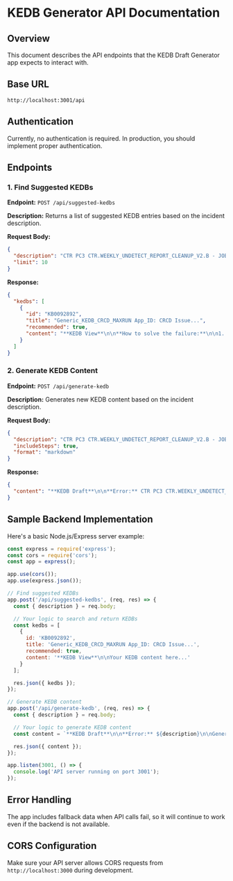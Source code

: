 # KEDB Generator API Documentation

## Overview

This document describes the API endpoints that the KEDB Draft Generator app expects to interact with.

## Base URL

```
http://localhost:3001/api
```

## Authentication

Currently, no authentication is required. In production, you should implement proper authentication.

## Endpoints

### 1. Find Suggested KEDBs

**Endpoint:** `POST /api/suggested-kedbs`

**Description:** Returns a list of suggested KEDB entries based on the incident description.

**Request Body:**
```json
{
  "description": "CTR PC3 CTR.WEEKLY_UNDETECT_REPORT_CLEANUP_V2.B - JOBTERMINATED",
  "limit": 10
}
```

**Response:**
```json
{
  "kedbs": [
    {
      "id": "KB0092892",
      "title": "Generic_KEDB_CRCD_MAXRUN App_ID: CRCD Issue...",
      "recommended": true,
      "content": "**KEDB View**\n\n**How to solve the failure:**\n\n1. Login & navigation..."
    }
  ]
}
```

### 2. Generate KEDB Content

**Endpoint:** `POST /api/generate-kedb`

**Description:** Generates new KEDB content based on the incident description.

**Request Body:**
```json
{
  "description": "CTR PC3 CTR.WEEKLY_UNDETECT_REPORT_CLEANUP_V2.B - JOBTERMINATED",
  "includeSteps": true,
  "format": "markdown"
}
```

**Response:**
```json
{
  "content": "**KEDB Draft**\n\n**Error:** CTR PC3 CTR.WEEKLY_UNDETECT_REPORT_CLEANUP_V2.B - JOBTERMINATED\n\n**Rootcause:** The job terminated unexpectedly..."
}
```

## Sample Backend Implementation

Here's a basic Node.js/Express server example:

```javascript
const express = require('express');
const cors = require('cors');
const app = express();

app.use(cors());
app.use(express.json());

// Find suggested KEDBs
app.post('/api/suggested-kedbs', (req, res) => {
  const { description } = req.body;

  // Your logic to search and return KEDBs
  const kedbs = [
    {
      id: 'KB0092892',
      title: 'Generic_KEDB_CRCD_MAXRUN App_ID: CRCD Issue...',
      recommended: true,
      content: '**KEDB View**\n\nYour KEDB content here...'
    }
  ];

  res.json({ kedbs });
});

// Generate KEDB content
app.post('/api/generate-kedb', (req, res) => {
  const { description } = req.body;

  // Your logic to generate KEDB content
  const content = `**KEDB Draft**\n\n**Error:** ${description}\n\nGenerated content...`;

  res.json({ content });
});

app.listen(3001, () => {
  console.log('API server running on port 3001');
});
```

## Error Handling

The app includes fallback data when API calls fail, so it will continue to work even if the backend is not available.

## CORS Configuration

Make sure your API server allows CORS requests from `http://localhost:3000` during development.